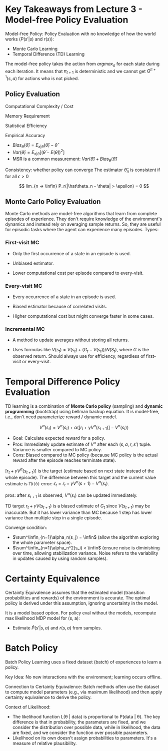# Key Takeaways from Lecture 3 - Model-free Policy Evaluation
Model-free Policy: Policy Evaluation with no knowledge of how the world works ($P(s'|s)$ and $r(s)$):
- Monte Carlo Learning
- Temporal Difference (TD) Learning

The model-free policy takes the action from $argmax_a$ for each state during each iteration. It means that $\pi_{t+1}$ is deterministic and we cannot get $Q^{\pi+1}(s, a)$ for actions who is not picked.

## Policy Evaluation
Computational Complexity / Cost

Memory Requirement

Statistical Efficiency

Empirical Accuracy
- $Bias_\theta(\hat\theta) = E_{x|\theta}(\hat\theta) - \hat\theta$
- $Var(\hat\theta) = E_{x|\theta}[(\hat\theta - E(\hat\theta))^2]$
- MSR is a common measurement: $Var(\hat\theta) + Bias_\theta(\hat\theta)$

Consistency: whether policy can converge
The estimator $\hat\theta_n$ is consistent if for all $\epsilon > 0$

$$
lim_{n -> \infin} P_r(|\hat\theta_n - \theta| > \epsilon) = 0
$$

## Monte Carlo Policy Evaluation
Monte Carlo methods are model-free algorithms that learn from complete episodes of experience. They don't require knowledge of the environment's dynamics and instead rely on averaging sample returns. So, they are useful for episodic tasks where the agent can experience many episodes. Types:

### First-visit MC

- Only the first occurrence of a state in an episode is used.

- Unbiased estimator.

- Lower computational cost per episode compared to every-visit.

### Every-visit MC

- Every occurrence of a state in an episode is used.

- Biased estimator because of correlated visits.

- Higher computational cost but might converge faster in some cases.

### Incremental MC

- A method to update averages without storing all returns.

- Uses formulas like $V(s_t) = V(s_t) + (G_t - V(s_t))/N(S_t)$, where $G$ is the observed return. Should always use for efficiency, regardless of first-visit or every-visit.

# Temporal Difference Policy Evaluation

TD learning is a combination of **Monte Carlo policy** (sampling) and **dynamic programming** (bootstrap) using bellman backup equation. It is model-free, i.e., don't need parameterize reward / dynamic model. 

$$
V^\pi(s_t) = V^\pi(s_t) + \alpha([r_t + \gamma V^\pi(s_{t+1})] - V^\pi(s_t))
$$
- Goal: Calculate expected reward for a policy.
- Pros: Immediately update estimate of $V^\pi$ after each $(s, a, r, s')$ tuple. Variance is smaller compared to MC policy.
- Cons: Biased compared to MC policy (because MC policy is the actual reward after the episode reaches terminate state).

$[r_t + \gamma V^\pi(s_{t+1})]$ is the target (estimate based on next state instead of the whole episode). The difference between this target and the current value estimate is `TD(0)` error:
$\epsilon_t = r_t + \gamma V^\pi(s+1)-V^\pi(s_t)$.

pros: after $s_{t+1}$ is observed, $V^\pi(s_t)$ can be updated immediately.

TD target $r_t + \gamma V(s_{t+1})$ is a biased estimate of $G_t$ since $V(s_{t+1})$ may be inaccurate. But it has lower variance than MC because 1 step has lower variance than multiple step in a single episode.

Converge condition:
- $\sum^\infin_{n=1}\alpha_n(s_j) = \infin$ (allow the algorithm exploring the whole parameter space).
- $\sum^\infin_{n=1}\alpha_n^2(s_i) < \infin$ (ensure noise is diminishing over time, allowing stabilization variance. Noise refers to the variability in updates caused by using random samples).

# Certainty Equivalence
Certainty Equivalence assumes that the estimated model (transition probabilities and rewards) of the environment is accurate. The optimal policy is derived under this assumption, ignoring uncertainty in the model.

It is a model based option. For policy eval without the models, recompute max likelihood MDP model for (s, a):
- Estimate $\hat P(s' | s, a)$ and $r(s, a)$ from samples.


# Batch Policy
Batch Policy Learning uses a fixed dataset (batch) of experiences to learn a policy.

Key Idea: No new interactions with the environment; learning occurs offline.

Connection to Certainty Equivalence: Batch methods often use the dataset to compute model parameters (e.g., via maximum likelihood) and then apply certainty equivalence to derive the policy.

Context of Likelihood: 
- The likelihood function L(θ | data) is proportional to P(data | θ). The key difference is that in probability, the parameters are fixed, and we consider the distribution over possible data, while in likelihood, the data are fixed, and we consider the function over possible parameters.
- Likelihood on its own doesn't assign probabilities to parameters. It's a measure of relative plausibility.